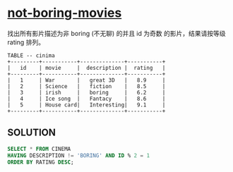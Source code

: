 # [not-boring-movies](https://leetcode-cn.com/problems/not-boring-movies/)

找出所有影片描述为非 boring (不无聊) 的并且 id 为奇数 的影片，结果请按等级 rating 排列。
```
TABLE -- cinima
+---------+-----------+--------------+-----------+
|   id    | movie     |  description |  rating   |
+---------+-----------+--------------+-----------+
|   1     | War       |   great 3D   |   8.9     |
|   2     | Science   |   fiction    |   8.5     |
|   3     | irish     |   boring     |   6.2     |
|   4     | Ice song  |   Fantacy    |   8.6     |
|   5     | House card|   Interesting|   9.1     |
+---------+-----------+--------------+-----------+
```

## SOLUTION 
```SQL 
SELECT * FROM CINEMA
HAVING DESCRIPTION != 'BORING' AND ID % 2 = 1
ORDER BY RATING DESC;
```
